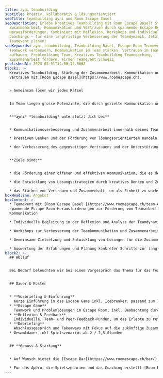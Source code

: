 ```yaml
---
title: ayni teambuilding
subtitle: kreativ, kollaborativ & lösungsorientiert
seoTitle: teambuilding ayni und Room Escape Basel
seoDescription: Erlebe kreatives Teambuilding mit Room Escape Basel! Stärkt
  Zusammenarbeit, Kommunikation und Vertrauen durch spannende Escape Room
  Herausforderungen. Kombiniert mit Reflexion, Workshops und individuellen
  Coachings – für eine langfristige Verbesserung der Teamdynamik. Jetzt
  Teamevent planen!
seoKeywords: ayni teambuilidng, Teambuilding Basel, Escape Room Teamevent,
  Teamwork verbessern, Kommunikation im Team stärken, Vertrauen im Team
  aufbauen, Problemlösung Team, Kreatives Teambuilding Teamcoaching,
  Zusammenarbeit fördern, Firmen Teamevent Schweiz
publishedAt: 2023-02-01T14:00:32.566Z
block1: >-
  Kreatives Teambuilding, Stärkung der Zusammenarbeit, Kommunikation und
  Vertrauen mit [Room Escape Basel](https://www.roomescape.ch).


  > Gemeinsam lösen wir jedes Rätsel


  Im Team liegen grosse Potenziale, die durch gezielte Kommunikation und kreative Problemlösungen aktiviert werden. Nutze die Möglichkeit, das volle Potenzial deines Teams freizusetzen und gemeinsam neue Wege des Erfolgs zu gestalten.


  ***ayni* *teambuilding* unterstützt dich bei**


  * Kommunikationsverbesserung und Zusammenarbeit innerhalb deines Teams

  * kreativem Denken und der Förderung von lösungsorientiertem Handeln

  * der Verbesserung des gegenseitigen Vertrauens und der Unterstützung unter den Teammitgliedern


  **Ziele sind:**


  * die Förderung einer offenen und effektiven Kommunikation, die es dem Team ermöglicht, Herausforderungen gemeinsam zu meistern.

  * die Entwicklung von Lösungsstrategien durch kreatives Denken und Zusammenarbeit.

  * das Stärken von Vertrauen und Zusammenhalt, um als Einheit zu wachsen und gemeinsam erfolgreicher zu sein.
boxHeadline: Angebot
boxContent: >-
  * Teamevent mit [Room Escape Basel ](https://www.roomescape.ch/team-event/)–
  spannende Escape Room Herausforderungen zur Förderung von Teamarbeit und
  Kommunikation

  * Individuelle Begleitung in der Reflexion und Analyse der Teamdynamik

  * Workshops zur Verbesserung der Teamkommunikation und Zusammenarbeit

  * Gemeinsame Zielsetzung und Entwicklung von Lösungen für die Zusammenarbeit im Arbeitsumfeld

  * Auswertung der Erfahrungen und Planung konkreter Schritte zur langfristigen Teamentwicklung[](https://www.ayni.ch/informationen/ayurveda-massagen)
block2: >-
  ## Ablauf


  Bei Bedarf beleuchten wir bei einem Vorgespräch das Thema für das Teamcoaching und definieren gemeinsam das Ziel.


  ## Dauer & Kosten


  * **Vorbriefing & Einführung**
    Kurze Einführung in das Escape Game inkl. Icebreaker, passend zum Thema
  * **Escape Game**
    Teamwork und Problemlösungen im Escape Room, inkl. Beobachtung durch den Coach 
  * **Reflexion & Feedback**
    Individuelle, Team- und Peer-Feedback-Runden, um das Erlebte zu reflektieren
  * **Debriefing**
    Abschlussgespräch und Takeaways mit Fokus auf die zukünftige Zusammenarbeit 
  * Gesamtdauer inkl Spielszenario: ab 2 / 2,5 Stunden


  ## **Genuss & Stärkung**


  * Auf Wunsch bietet die [Escape Bar](https://www.roomescape.ch/bar/) in schönem Ambiente vor und nach dem Rätselspaß eine kulinarische Stärkung – je nach Tageszeit mit einem Z’nüni, einem leckeren Apéro oder einem feinen Essen. Die perfekte Gelegenheit, das Team auf die bevorstehende Aufgabe einzustimmen, den Teamgeist zu fördern und nach dem Escape Game gemeinsam den Erfolg zu feiern.

  * Für das Apéro, die Spielszenarien und das Coaching erstellt [Room Escape Basel](https://www.roomescape.ch/team-event/) ein individuelles Angebot. Der Preis für das Teamcoaching richtet sich nach dem Zeitaufwand und der Teilnehmerzahl.
---
```


